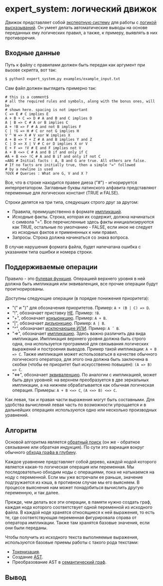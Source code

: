 # expert_system: логический движок


Движок представляет собой [экспертную систему](https://en.wikipedia.org/wiki/Expert_system) для работы с [логикой высказываний](https://en.wikipedia.org/wiki/Propositional_calculus). Он умеет делать автоматические выводы на основе переданных ему логических правил, а также, к примеру, выявлять в них противоречия.


## Входные данные

Путь к файлу с правилами должен быть передан как аргумент при вызове скрипта, вот так:

```bash
$ python3 expert_system.py examples/example_input.txt
```

Сам файл должен выглядеть примерно так:

```
# this is a comment$
# all the required rules and symbols, along with the bonus ones, will be
# shown here. spacing is not important
C => E # C implies E
A + B + C => D # A and B and C implies D
A | B => C # A or B implies C
A + !B => F # A and not B implies F
C | !G => H # C or not G implies H
V ^ W => X # V xor W implies X
A + B => Y + Z # A and B implies Y and Z
C | D => X | V # C or D implies X or V
E + F => !V # E and F implies not V
A + B <=> C # A and B if and only if C
#A + B <=> !C # A and B if and only if not C
=ABG # Initial facts : A, B and G are true. All others are false.
# If no facts are initially true, then a simple "=" followed
# by a newline is used
?GVX # Queries : What are G, V and X ?
```

Все, что в строке находится правее диеза ("#") - игнорируется интерпретатором. Заглавные буквы латинского алфавита представляют переменные для логических констант (TRUE и FALSE).

Строки делятся на три типа, следующих строго друг за другом:
- Правила, преимущественно в формате [импликаций](https://en.wikipedia.org/wiki/Material_conditional).
- Исходные факты. Строка, которая их содержит, должна начинаться с символа "=". Все перечисленные здесь факты инициализируются как TRUE, остальные по умолчанию - FALSE, если иное не следует из исходных фактов и примененных к ним правил.
- Запросы. Строка должна начинаться со знака вопроса.

В случае нарушения формата файла, будет напечатана ошибка с указанием типа ошибки и номера строки.


## Поддерживаемые операции

Правило - это [булевая функция](https://en.wikipedia.org/wiki/Boolean_function). Операцией верхнего уровня в ней должна быть импликация или эквиваленция, все прочие операции будут проигнорированы.

Доступны следующие операции (в порядке понижения приоритета):

- "(" и ")" для обозначения приоритетов. Пример: ```A + (B | C) => D```.
- "!", обозначает приставку [НЕ](https://en.wikipedia.org/wiki/Negation). Пример: ```!B```.
- "+", обозначает [конъюнкцию](https://en.wikipedia.org/wiki/Logical_conjunction). Пример: ```A + B```.
- "|", обозначает [дизъюнкцию](https://en.wikipedia.org/wiki/Logical_disjunction). Пример: ```A | B```.
- "^", обозначает [исключающее ИЛИ](https://en.wikipedia.org/wiki/Exclusive_or). Пример: ```A ˆ B```.
- "=>", обозначает [импликацию](https://en.wikipedia.org/wiki/Material_conditional). Здесь важно различить два вида импликации. Импликация верхнего уровня должна быть строго одна, она используется программой для связывания логических выражений и построения выводов. Пример такой импликации: ```A + B => C```. Также импликация может использоваться в качестве обычного логического оператора, для этого она должна быть заключена в скобки (чтобы ее приоритет был искусственно повышен): ```(A => B) => C```.
- "<=>", обозначает [эквиваленцию](https://en.wikipedia.org/wiki/Logical_equality). По аналогии с импликацией, может быть двух уровней: на верхнем преобразуется в две зеркальных импликации, а на нижнем обрабатывается как обычная логическая операция. Примеры: ```A + B <=> C```, ```(A <=> B) <=> C```.

Как левая, так и правая части выражения могут быть составными. Для удобства вычислений левая часть по возможности упрощается и в дальнейших операциях используются одно или несколько производных уравнений.


## Алгоритм

Основой алгоритма является [обратный поиск](https://en.wikipedia.org/wiki/Backward_chaining) (он же - обратное связывание или обратная индукция). По сути это вариация вокруг обычного [обхода графа в глубину](https://en.wikipedia.org/wiki/Depth-first_search).

Каждое уравнение представляет собой дерево, каждой нодой которого является какая-то логическая операция или переменная. Мы последовательно обходим ноды с операциями, пока не натыкаемся на ноду с переменной. Если мы уже встречали ее раньше, значение подгружается из кэша, в противном случае мы его выясняем. В процессе выяснения нам может понадобиться вычислить другую переменную, и так далее.

Прежде, чем делать все эти операции, в памяти нужно создать граф, каждая нода которого соответствует одной переменной из исходного файла. В каждой ноде хранятся относящиеся к ней выражения, то есть те, где соответствующая переменная фигурировала справа от оператора импликации. Также там хранятся базовые значения, если они были переданы.

Чтобы получить из исходного текста выполняемые выражения, используются базовые приемы работы с такого рода текстами:

- [Токенизация](https://en.wikipedia.org/wiki/Lexical_analysis).
- Создание [AST](https://en.wikipedia.org/wiki/Abstract_syntax_tree).
- Преобразование AST в [семантический граф](https://en.wikipedia.org/wiki/Abstract_semantic_graph).


## Вывод
